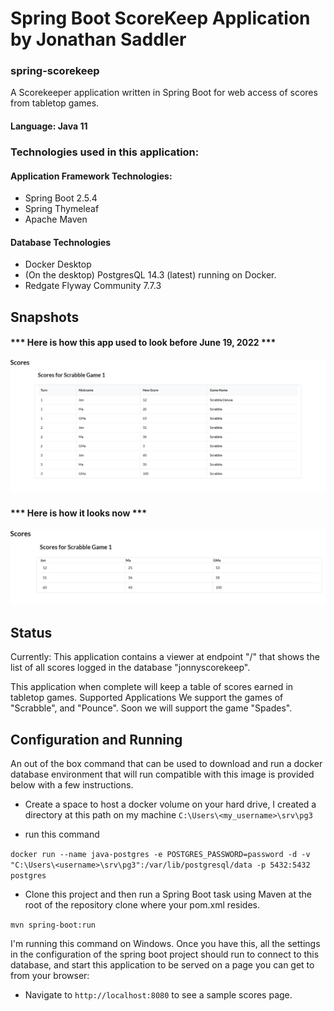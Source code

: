 # Spring Boot ScoreKeep Application by Jonathan Saddler
### spring-scorekeep 

A Scorekeeper application written in Spring Boot for web access of scores from tabletop games. 

#### Language: Java 11

### Technologies used in this application: 

#### Application Framework Technologies: 
- Spring Boot 2.5.4
- Spring Thymeleaf 
- Apache Maven 

#### Database Technologies
- Docker Desktop 
- (On the desktop) PostgresQL 14.3 (latest) running on Docker. 
- Redgate Flyway Community 7.7.3

## Snapshots

#### *** Here is how this app used to look before June 19, 2022 ***

![New Look](/images/CurrentLook.png)

#### *** Here is how it looks now ***

![New Look](/images/CurrentLook2.png)

## Status
Currently: 
This application contains a viewer at endpoint "/" that shows the list of all scores logged in the database "jonnyscorekeep". 

This application when complete will keep a table of scores earned in tabletop games. 
Supported Applications
We support the games of "Scrabble", and "Pounce". Soon we will support the game "Spades". 

## Configuration and Running 

An out of the box command that can be used to download and run a docker database environment that will run compatible with this image is provided below with a few instructions.

- Create a space to host a docker volume on your hard drive, I created a directory at this path on my machine ```C:\Users\<my_username>\srv\pg3```

- run this command

```docker run --name java-postgres -e POSTGRES_PASSWORD=password -d -v "C:\Users\<username>\srv\pg3":/var/lib/postgresql/data -p 5432:5432 postgres```

- Clone this project and then run a Spring Boot task using Maven at the root of the repository clone where your pom.xml resides. 

```mvn spring-boot:run``` 

I'm running this command on Windows. Once you have this, all the settings in the configuration of the spring boot project should run to connect to this database, and start this application to be served on a page you can get to from your browser: 

- Navigate to ```http://localhost:8080``` to see a sample scores page.
